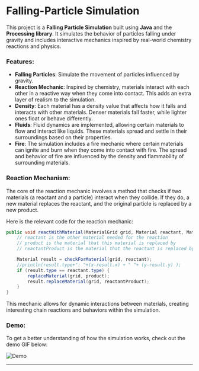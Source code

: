 # Falling-Particle Simulation

This project is a **Falling Particle Simulation** built using **Java** and the **Processing library**. It simulates the behavior of particles falling under gravity and includes interactive mechanics inspired by real-world chemistry reactions and physics.

### Features:
- **Falling Particles**: Simulate the movement of particles influenced by gravity.
- **Reaction Mechanic**: Inspired by chemistry, materials interact with each other in a reactive way when they come into contact. This adds an extra layer of realism to the simulation.
- **Density**: Each material has a density value that affects how it falls and interacts with other materials. Denser materials fall faster, while lighter ones float or behave differently.
- **Fluids**: Fluid dynamics are implemented, allowing certain materials to flow and interact like liquids. These materials spread and settle in their surroundings based on their properties.
- **Fire**: The simulation includes a fire mechanic where certain materials can ignite and burn when they come into contact with fire. The spread and behavior of fire are influenced by the density and flammability of surrounding materials.

### Reaction Mechanism:
The core of the reaction mechanic involves a method that checks if two materials (a reactant and a particle) interact when they collide. If they do, a new material replaces the reactant, and the original particle is replaced by a new product.

Here is the relevant code for the reaction mechanic:

```java
public void reactWithMaterial(MaterialGrid grid, Material reactant, Material product, Material reactantProduct) {
    // reactant is the other material needed for the reaction
    // product is the material that this material is replaced by
    // reactantProduct is the material that the reactant is replaced by

    Material result = checkForMaterial(grid, reactant);
    //println(result.type+": "+(x-result.x) + " "+ (y-result.y) );
    if (result.type == reactant.type) {
        replaceMaterial(grid, product);
        result.replaceMaterial(grid, reactantProduct);
    }
}
```

This mechanic allows for dynamic interactions between materials, creating interesting chain reactions and behaviors within the simulation.

### Demo:

To get a better understanding of how the simulation works, check out the demo GIF below:

![Demo](readmeResources/demo.gif)

---